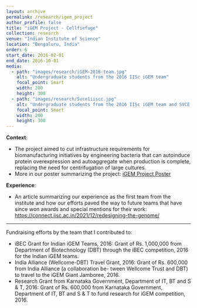 ```yaml
---
layout: archive
permalink: /research/igem_project
author_profile: false
title: "iGEM Project - Cellfiefuge"
collection: research
venue: "Indian Institute of Science"
location: "Bengaluru, India"
order: 6
start_date: 2016-02-01
end_date: 2016-10-01
media:
  - path: "images/research/iGEM-2016-team.jpg"
    alt: "Undergraduate students from the 2016 IISc iGEM team"
    focal_point: Smart
    width: 200
    height: 300
  - path: "images/research/Svce1iiscc.jpg"
    alt: "Undergraduate students from the 2016 IISc iGEM team and SVCE team"
    focal_point: Smart
    width: 200
    height: 300
---
```


**Context**: 
  * The project aimed to cut infrastructure requirements for biomanufacturing initiatives by engineering bacteria that can autoinduce protein overexpression and autoaggregate when production is complete, replacing the need for centrifugation of large cultures.
  * More in our poster summarizing the project: [iGEM Project Poster](/files/Cellfiefuge_poster.pdf)

**Experience**:
  * An article summarizing our experience as the first team from the institute and how our efforts paved the way to future teams that have since won awards and special mentions for their work: https://connect.iisc.ac.in/2021/12/redesigning-the-genome/


---

Fundraising efforts by the team that I contributed to:

* iBEC Grant for Indian iGEM Teams, 2016: Grant of Rs. 1,000,000 from Department of Biotechnology (DBT) through 
the iBEC competition, 2016 for the Indian iGEM teams. 
* India Alliance (Wellcome-DBT) Travel Grant, 2016: Grant of Rs. 600,000 from India Alliance (a collaboration be- 
tween Wellcome Trust and DBT) to travel to the iGEM Giant Jamboree, 2016. 
* Research Grant from Karnataka Government, Department of IT, BT and S & T, 2016: Grant of Rs. 600,000 
from Karnataka Government, Department of IT, BT and S & T to fund research for iGEM competition, 2016.